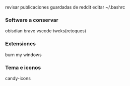 revisar publicaciones guardadas de reddit
editar ~/.bashrc
### Software a conservar
obisdian
brave
vscode
tweks(retoques)
### Extensiones
burn my windows
### Tema e iconos
candy-icons